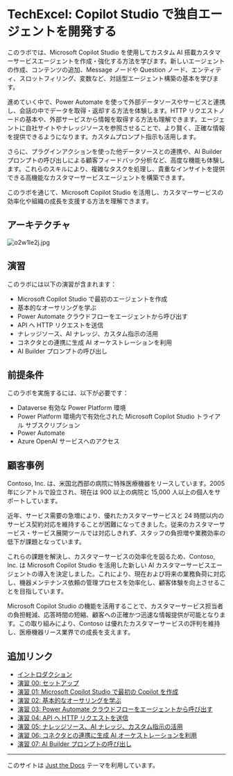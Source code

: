 # TechExcel: Copilot Studio で独自エージェントを開発する

このラボでは、Microsoft Copilot Studio を使用してカスタム AI 搭載カスタマーサービスエージェントを作成・強化する方法を学びます。新しいエージェントの作成、コンテンツの追加、Message ノードや Question ノード、エンティティ、スロットフィリング、変数など、対話型エージェント構築の基本を学びます。

進めていく中で、Power Automate を使って外部データソースやサービスと連携し、会話の中でデータを取得・返却する方法を体験します。HTTP リクエストノードの基本や、外部サービスから情報を取得する方法も理解できます。エージェントに自社サイトやナレッジソースを参照させることで、より賢く、正確な情報を提供できるようになります。カスタムプロンプト指示も活用します。

さらに、プラグインアクションを使った他データソースとの連携や、AI Builder プロンプトの呼び出しによる顧客フィードバック分析など、高度な機能も体験します。これらのスキルにより、複雑なタスクを処理し、貴重なインサイトを提供できる高機能なカスタマーサービスエージェントを構築できます。

このラボを通じて、Microsoft Copilot Studio を活用し、カスタマーサービスの効率化や組織の成長を支援する方法を理解できます。

## アーキテクチャ

![o2w1le2j.jpg](https://microsoft.github.io/TechExcel-Designing-your-own-copilot-using-copilot-studio/media/o2w1le2j.jpg)

## 演習

このラボには以下の演習が含まれます：

- Microsoft Copilot Studio で最初のエージェントを作成
- 基本的なオーサリングを学ぶ
- Power Automate クラウドフローをエージェントから呼び出す
- API へ HTTP リクエストを送信
- ナレッジソース、AI ナレッジ、カスタム指示の活用
- コネクタとの連携に生成 AI オーケストレーションを利用
- AI Builder プロンプトの呼び出し

## 前提条件

このラボを実施するには、以下が必要です：

- Dataverse 有効な Power Platform 環境
- Power Platform 環境内で有効化された Microsoft Copilot Studio トライアル サブスクリプション
- Power Automate
- Azure OpenAI サービスへのアクセス

## 顧客事例

Contoso, Inc. は、米国北西部の病院に特殊医療機器をリースしています。2005 年にシアトルで設立され、現在は 900 以上の病院と 15,000 人以上の個人をサポートしています。

近年、サービス需要の急増により、優れたカスタマーサービスと 24 時間以内のサービス契約対応を維持することが困難になってきました。従来のカスタマーサービス・サービス展開ツールでは対応しきれず、スタッフの負担増や業務効率の低下が課題となっています。

これらの課題を解決し、カスタマーサービスの効率化を図るため、Contoso, Inc. は Microsoft Copilot Studio を活用した新しい AI カスタマーサービスエージェントの導入を決定しました。これにより、現在および将来の業務負荷に対応し、機器メンテナンス依頼の管理プロセスを効率化し、顧客体験を向上させることを目指しています。

Microsoft Copilot Studio の機能を活用することで、カスタマーサービス担当者の負担軽減、応答時間の短縮、顧客への正確かつ迅速な情報提供が可能となります。この取り組みにより、Contoso は優れたカスタマーサービスの評判を維持し、医療機器リース業界での成長を支えます。

## 追加リンク

- [イントロダクション](docs/Ex00/Intro.ja.md)
- [演習 00: セットアップ](docs/Ex00/Ex00.ja.md)
- [演習 01: Microsoft Copilot Studio で最初の Copilot を作成](docs/Ex01/Ex01.ja.md)
- [演習 02: 基本的なオーサリングを学ぶ](docs/Ex02/Ex02.ja.md)
- [演習 03: Power Automate クラウドフローをエージェントから呼び出す](docs/Ex03/Ex03.ja.md)
- [演習 04: API へ HTTP リクエストを送信](docs/Ex04/Ex04.ja.md)
- [演習 05: ナレッジソース、AI ナレッジ、カスタム指示の活用](docs/Ex05/Ex05.ja.md)
- [演習 06: コネクタとの連携に生成 AI オーケストレーションを利用](docs/Ex06/Ex06.ja.md)
- [演習 07: AI Builder プロンプトの呼び出し](docs/Ex07/Ex07.ja.md)

---

このサイトは [Just the Docs](https://github.com/just-the-docs/just-the-docs) テーマを利用しています。
